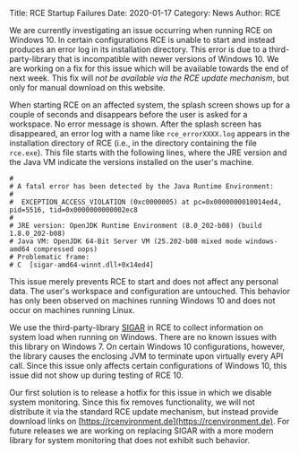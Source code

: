 Title: RCE Startup Failures
Date: 2020-01-17
Category: News
Author: RCE

We are currently investigating an issue occurring when running RCE on Windows 10.
In certain configurations RCE is unable to start and instead produces an error log in its installation directory.
This error is due to a third-party-library that is incompatible with newer versions of Windows 10.
We are working on a fix for this issue which will be available towards the end of next week.
This fix will *not be available via the RCE update mechanism*, but only for manual download on this website.

When starting RCE on an affected system, the splash screen shows up for a couple of seconds and disappears before the user is asked for a workspace.
No error message is shown.
After the splash screen has disappeared, an error log with a name like `rce_errorXXXX.log` appears in the installation directory of RCE (i.e., in the directory containing the file `rce.exe`).
This file starts with the following lines, where the JRE version and the Java VM indicate the versions installed on the user's machine.

	#
	# A fatal error has been detected by the Java Runtime Environment:
	#
	#  EXCEPTION_ACCESS_VIOLATION (0xc0000005) at pc=0x0000000010014ed4, pid=5516, tid=0x0000000000002ec8
	#
	# JRE version: OpenJDK Runtime Environment (8.0_202-b08) (build 1.8.0_202-b08)
	# Java VM: OpenJDK 64-Bit Server VM (25.202-b08 mixed mode windows-amd64 compressed oops)
	# Problematic frame:
	# C  [sigar-amd64-winnt.dll+0x14ed4]
	
This issue merely prevents RCE to start and does not affect any personal data.
The user's workspace and configuration are untouched.
This behavior has only been observed on machines running Windows 10 and does not occur on machines running Linux.

We use the third-party-library [SIGAR](https://github.com/hyperic/sigar) in RCE to collect information on system load when running on Windows.
There are no known issues with this library on Windows 7.
On certain Windows 10 configurations, however, the library causes the enclosing JVM to terminate upon virtually every API call.
Since this issue only affects certain configurations of Windows 10, this issue did not show up during testing of RCE 10.

Our first solution is to release a hotfix for this issue in which we disable system monitoring.
Since this fix removes functionality, we will not distribute it via the standard RCE update mechanism, but instead provide download links on [https://rcenvironment.de](https://rcenvironment.de).
For future releases we are working on replacing SIGAR with a more modern library for system monitoring that does not exhibit such behavior.